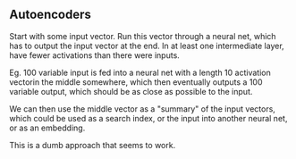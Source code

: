 ## Autoencoders

Start with some input vector. Run this vector through a neural net, which has to output the input vector at the end. In at least one intermediate layer, have fewer activations than there were inputs.

Eg. 100 variable input is fed into a neural net with a length 10 activation vectorin the middle somewhere, which then eventually outputs a 100 variable output, which should be as close as possible to the input.

We can then use the middle vector as a "summary" of the input vectors, which could be used as a search index, or the input into another neural net, or as an embedding.

This is a dumb approach that seems to work.
